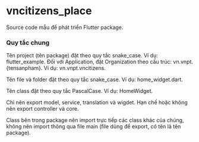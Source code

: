 # vncitizens_place

Source code mẫu để phát triển Flutter package.

### Quy tắc chung

Tên project (tên package) đặt theo quy tắc snake_case. Ví dụ: flutter_example. Đối với Application,
đặt Organization theo cấu trúc: vn.vnpt.{tensanpham}. Ví dụ: vn.vnpt.vncitizens.

Tên file và folder đặt theo quy tắc snake_case. Ví dụ: home_widget.dart.

Tên class đặt theo quy tắc PascalCase. Ví dụ: HomeWidget.

Chỉ nên export model, service, translation và wigdet. Hạn chế hoặc không nên export controller và
core.

Class bên trong package nên import trực tiếp các class khác của chúng, không nên import thông qua
file main (file dùng để export, có tên là tên package).